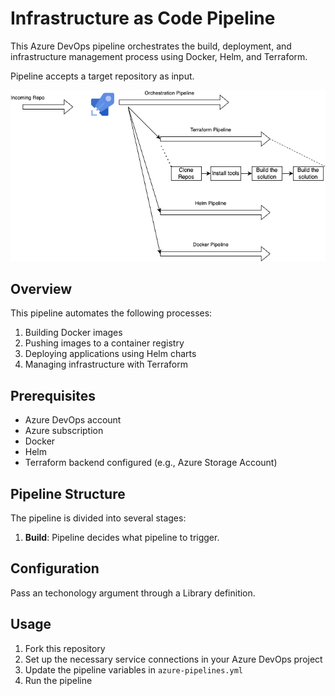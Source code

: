 # Infrastructure as Code Pipeline

This Azure DevOps pipeline orchestrates the build, deployment, and infrastructure management process using Docker, Helm, and Terraform.

Pipeline accepts a target repository as input.

![Pipeline Diagram](./Orchestration.png)

## Overview

This pipeline automates the following processes:
1. Building Docker images
2. Pushing images to a container registry
3. Deploying applications using Helm charts
4. Managing infrastructure with Terraform

## Prerequisites

- Azure DevOps account
- Azure subscription
- Docker
- Helm
- Terraform backend configured (e.g., Azure Storage Account)

## Pipeline Structure

The pipeline is divided into several stages:

1. **Build**: Pipeline decides what pipeline to trigger.

## Configuration

Pass an techonology argument through a Library definition.

## Usage

1. Fork this repository
2. Set up the necessary service connections in your Azure DevOps project
3. Update the pipeline variables in `azure-pipelines.yml`
4. Run the pipeline
